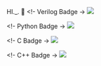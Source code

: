 HI._. 👋
<!- Verilog Badge ->
<a href="https://github.com/migrell?tab=repositories&q=verilog" target="_blank">
  <img src="https://img.shields.io/badge/VERILOG-FADADD?style=for-the-badge" />
</a>

<!- Python Badge ->
<a href="https://github.com/migrell?tab=repositories&q=python" target="_blank">
  <img src="https://img.shields.io/badge/PYTHON-B5EAD7?style=for-the-badge" />
</a>

<!- C Badge ->
<a href="https://github.com/migrell?tab=repositories&q=c" target="_blank">
  <img src="https://img.shields.io/badge/C-C7CEEA?style=for-the-badge" />
</a>

<!- C++ Badge ->
<a href="https://github.com/migrell?tab=repositories&q=cpp" target="_blank">
  <img src="https://img.shields.io/badge/C++-E2F0CB?style=for-the-badge" />
</a>




















